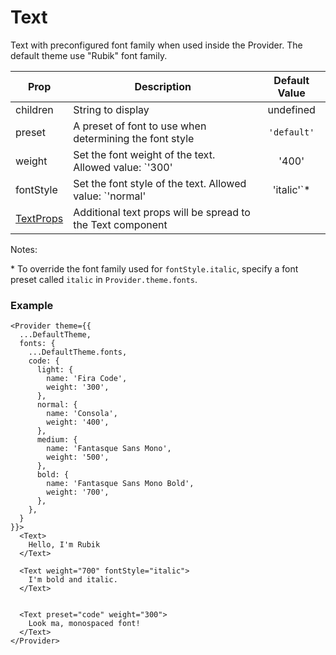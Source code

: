 # Text

Text with preconfigured font family when used inside the Provider.
The default theme use "Rubik" font family.

| Prop                                                                      | Description                                                                                                         | Default Value |
| ------------------------------------------------------------------------- | ------------------------------------------------------------------------------------------------------------------- | :-----------: |
| children                                                                  | String to display                                                                                                   |   undefined   |
| preset                                                                    | A preset of font to use when determining the font style                                                             |  `'default'`  |
| weight                                                                    | Set the font weight of the text. Allowed value:   `'300'| '400'| '500'| '700'| 'light'| 'normal'| 'medium'| 'bold'` |    `'400'`    |
| fontStyle                                                                 | Set the font style of the text. Allowed value: `'normal' | 'italic'`*                                               |  `'normal'`   |
| [TextProps](https://facebook.github.io/react-native/docs/text.html#props) | Additional text props will be spread to the Text component                                                          |               |

Notes:

\* To override the font family used for `fontStyle.italic`, specify a font preset called `italic` in `Provider.theme.fonts`.

### Example

```tsx
<Provider theme={{
  ...DefaultTheme,
  fonts: {
    ...DefaultTheme.fonts,
    code: {
      light: {
        name: 'Fira Code',
        weight: '300',
      },
      normal: {
        name: 'Consola',
        weight: '400',
      },
      medium: {
        name: 'Fantasque Sans Mono',
        weight: '500',
      },
      bold: {
        name: 'Fantasque Sans Mono Bold',
        weight: '700',
      },
    },
  }
}}>
  <Text>
    Hello, I'm Rubik
  </Text>
  
  <Text weight="700" fontStyle="italic">
    I'm bold and italic.
  </Text>
  
  
  <Text preset="code" weight="300">
    Look ma, monospaced font!
  </Text>
</Provider>

```
